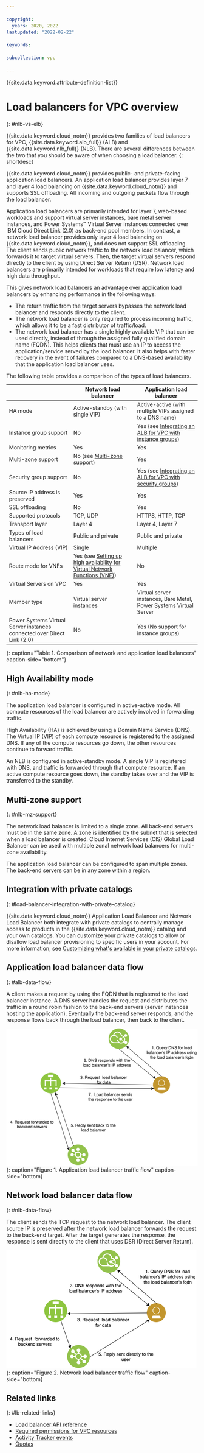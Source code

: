 ```yaml
---

copyright:
  years: 2020, 2022
lastupdated: "2022-02-22"

keywords: 

subcollection: vpc

---
```


{{site.data.keyword.attribute-definition-list}}

# Load balancers for VPC overview
{: #nlb-vs-elb}

{{site.data.keyword.cloud_notm}} provides two families of load balancers for VPC, {{site.data.keyword.alb_full}} (ALB) and {{site.data.keyword.nlb_full}} (NLB). There are several differences between the two that you should be aware of when choosing a load balancer.
{: shortdesc}

{{site.data.keyword.cloud_notm}} provides public- and private-facing application load balancers. An application load balancer provides layer 7 and layer 4 load balancing on {{site.data.keyword.cloud_notm}} and supports SSL offloading. All incoming and outgoing packets flow through the load balancer. 

Application load balancers are primarily intended for layer 7, web-based workloads and support virtual server instances, bare metal server instances, and Power Systems™ Virtual Server instances connected over IBM Cloud Direct Link (2.0) as back-end pool members. In contrast, a network load balancer provides only layer 4 load balancing on {{site.data.keyword.cloud_notm}}, and does not support SSL offloading. The client sends public network traffic to the network load balancer, which forwards it to target virtual servers. Then, the target virtual servers respond directly to the client by using Direct Server Return (DSR). Network load balancers are primarily intended for workloads that require low latency and high data throughput.

This gives network load balancers an advantage over application load balancers by enhancing performance in the following ways:

* The return traffic from the target servers bypasses the network load balancer and responds directly to the client.
* The network load balancer is only required to process incoming traffic, which allows it to be a fast distributor of traffic/load.
* The network load balancer has a single highly available VIP that can be used directly, instead of through the assigned fully qualified domain name (FQDN). This helps clients that must use an IP to access the application/service served by the load balancer. It also helps with faster recovery in the event of failures compared to a DNS-based availability that the application load balancer uses.

The following table provides a comparison of the types of load balancers.

|                             |  Network load balancer | Application load balancer            |
|-----------------------------|--------------------------|--------------------|
| HA mode                     | Active-standby (with single VIP)   |  Active-active (with multiple VIPs assigned to a DNS name) |
| Instance group support | No | Yes (see [Integrating an ALB for VPC with instance groups](/docs/vpc?topic=vpc-lbaas-integration-with-instance-groups)) |
| Monitoring metrics| Yes | Yes |
| Multi-zone support          |  No (see [Multi-zone support](/docs/vpc?topic=vpc-network-load-balancers#nlb-use-case-2)) | Yes |     
| Security group support | No | Yes (see [Integrating an ALB for VPC with security groups](/docs/vpc?topic=vpc-alb-integration-with-security-groups)) |
| Source IP address is preserved | Yes | Yes |
| SSL offloading              |  No              | Yes |
| Supported protocols         |  TCP, UDP | HTTPS, HTTP, TCP  |
| Transport layer             |   Layer 4  | Layer 4, Layer 7 |
| Types of load balancers |  Public and private | Public and private |
| Virtual IP Address (VIP)   |  Single    | Multiple |
| Route mode for VNFs   | Yes (see [Setting up high availability for Virtual Network Functions (VNF)](/docs/vpc?topic=vpc-about-vnf)) | No |
| Virtual Servers on VPC   |  Yes    | Yes |
| Member type  |  Virtual server instances | Virtual server instances, Bare Metal, Power Systems Virtual Server |
| Power Systems Virtual Server instances connected over Direct Link (2.0)  |  No | Yes (No support for instance groups) |
{: caption="Table 1. Comparison of network and application load balancers" caption-side="bottom"}

## High Availability mode
{: #nlb-ha-mode}

The application load balancer is configured in active-active mode. All compute resources of the load balancer are actively involved in forwarding traffic.

High Availability (HA) is achieved by using a Domain Name Service (DNS). The Virtual IP (VIP) of each compute resource is registered to the assigned DNS. If any of the compute resources go down, the other resources continue to forward traffic.

An NLB is configured in active-standby mode. A single VIP is registered with DNS, and traffic is forwarded through that compute resource. If an active compute resource goes down, the standby takes over and the VIP is transferred to the standby.

## Multi-zone support
{: #nlb-mz-support}

The network load balancer is limited to a single zone. All back-end servers must be in the same zone. A zone is identified by the subnet that is selected when a load balancer is created. Cloud Internet Services (CIS) Global Load Balancer can be used with multiple zonal network load balancers for multi-zone availability.

The application load balancer can be configured to span multiple zones. The back-end servers can be in any zone within a region.

## Integration with private catalogs
{: #load-balancer-integration-with-private-catalog}

{{site.data.keyword.cloud_notm}} Application Load Balancer and Network Load Balancer both integrate with private catalogs to centrally manage access to products in the {{site.data.keyword.cloud_notm}} catalog and your own catalogs. You can customize your private catalogs to allow or disallow load balancer provisioning to specific users in your account. For more information, see [Customizing what's available in your private catalogs](/docs/account?topic=account-restrict-by-user).

## Application load balancer data flow
{: #alb-data-flow}

A client makes a request by using the FQDN that is registered to the load balancer instance. A DNS server handles the request and distributes the traffic in a round robin fashion to the back-end servers (server instances hosting the application). Eventually the back-end server responds, and the response flows back through the load balancer, then back to the client.

![ALB traffic flow](images/alb-datapath.png){: caption="Figure 1. Application load balancer traffic flow" caption-side="bottom}

## Network load balancer data flow
{: #nlb-data-flow}

The client sends the TCP request to the network load balancer. The client source IP is preserved
after the network load balancer forwards the request to the back-end target. After the target
generates the response, the response is sent directly to the client that uses DSR (Direct Server
Return).

![Network load balancer traffic flow](images/nlb-datapath.png){: caption="Figure 2. Network load balancer traffic flow" caption-side="bottom}

## Related links
{: #lb-related-links}

* [Load balancer API reference](https://{DomainName}/apidocs/vpc#list-load-balancers)
* [Required permissions for VPC resources](/docs/vpc?topic=vpc-resource-authorizations-required-for-api-and-cli-calls)
* [Activity Tracker events](/docs/vpc?topic=vpc-at-events#events-load-balancers)
* [Quotas](/docs/vpc?topic=vpc-quotas#load-balancer-quotas)
